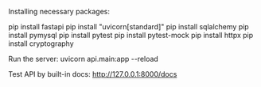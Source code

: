 Installing necessary packages:

pip install fastapi
pip install "uvicorn[standard]"
pip install sqlalchemy
pip install pymysql
pip install pytest
pip install pytest-mock
pip install httpx
pip install cryptography

Run the server:
uvicorn api.main:app --reload

Test API by built-in docs:
http://127.0.0.1:8000/docs
